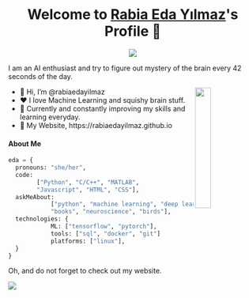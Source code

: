 <p align="center">
  <h1 align="center">Welcome to <a href="https://github.com/rabiaedayilmaz">Rabia Eda Yılmaz</a>'s Profile 👋</h1>
</p>
<p align="center">
  <a align="center" href="https://github.com/DenverCoder1/readme-typing-svg"><img src="https://bestanimations.com/media/computers/451223912funny-computer-animated-gif-49.gif#.ZCnsJElFa3M.link" /></a>
</p>
<p>I am an AI enthusiast and try to figure out mystery of the brain every 42 seconds of the day.</p>
<img align="right" src="https://media.tenor.com/5QHHcRTEe0EAAAAC/opening-pc.gif" width=25% height=auto>

<ul>
  <li>👋 Hi, I’m @rabiaedayilmaz</li>
  <li>❤️ I love Machine Learning and squishy brain stuff.</li>
  <li>🌱 Currently and constantly improving my skills and learning everyday.</li>
  <li>👾 My Website, https://rabiaedayilmaz.github.io</li>
</ul>

#### About Me
```python
eda = {
  pronouns: "she/her",
  code: 
        ["Python", "C/C++", "MATLAB",
        "Javascript", "HTML", "CSS"],
  askMeAbout: 
            ["python", "machine learning", "deep learning",
            "books", "neuroscience", "birds"],
  technologies: {
            ML: ["tensorflow", "pytorch"],
            tools: ["sql", "docker", "git"]
            platforms: ["linux"],
  }
}
```

<p>Oh, and do not forget to check out my website.</p>
<img align="center" src="https://media.giphy.com/media/v1.Y2lkPTc5MGI3NjExNzU5OTNiZmE0ZDZhM2ZkNDgxZmNiMjgyMDFjMTNmZDdmY2M1MmUwMyZjdD1n/3VLajsSQMEMxvQQv8N/giphy.gif">